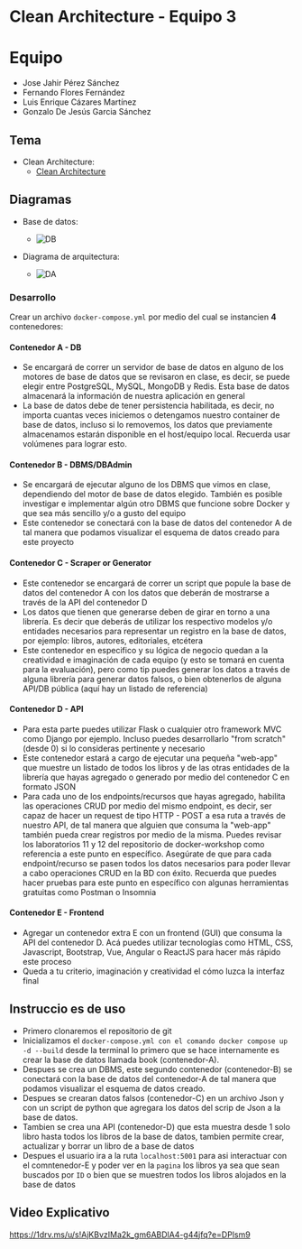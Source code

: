 #  Clean Architecture   - Equipo 3

# Equipo

* Jose Jahir Pérez Sánchez
* Fernando Flores Fernández
* Luis Enrique Cázares Martínez
* Gonzalo De Jesús Garcia Sánchez

## Tema

* Clean Architecture: 
    - [Clean Architecture](Clean_architecture.md)

## Diagramas
- Base de datos:
    - ![DB](BD.jpg)

- Diagrama de arquitectura:
    - ![DA](Arquitectura.png)

### Desarrollo

Crear un archivo `docker-compose.yml` por medio del cual se instancien **4** contenedores:

#### Contenedor A - DB
* Se encargará de correr un servidor de base de datos en alguno de los motores de base de datos que se revisaron en clase, es decir, se puede elegir entre PostgreSQL, MySQL, MongoDB y Redis. Esta base de datos almacenará la información de nuestra aplicación en general
* La base de datos debe de tener persistencia habilitada, es decir, no importa cuantas veces iniciemos o detengamos nuestro container de base de datos, incluso si lo removemos, los datos que previamente almacenamos estarán disponible en el host/equipo local. Recuerda usar volúmenes para lograr esto.

#### Contenedor B - DBMS/DBAdmin
* Se encargará de ejecutar alguno de los DBMS que vimos en clase, dependiendo del motor de base de datos elegido. También es posible investigar e implementar algún otro DBMS que funcione sobre Docker y que sea más sencillo y/o a gusto del equipo
* Este contenedor se conectará con la base de datos del contenedor A de tal manera que podamos visualizar el esquema de datos creado para este proyecto

#### Contenedor C - Scraper or Generator
* Este contenedor se encargará de correr un script que popule la base de datos del contenedor A con los datos que deberán de mostrarse a través de la API del contenedor D
* Los datos que tienen que generarse deben de girar en torno a una librería. Es decir que deberás de utilizar los respectivo modelos y/o entidades necesarios para representar un registro en la base de datos, por ejemplo: libros, autores, editoriales, etcétera
* Este contenedor en especifico y su lógica de negocio quedan a la creatividad e imaginación de cada equipo (y esto se tomará en cuenta para la evaluación), pero como tip puedes generar los datos a través de alguna librería para generar datos falsos, o bien obtenerlos de alguna API/DB pública (aquí hay un listado de referencia)

#### Contenedor D - API
* Para esta parte puedes utilizar Flask o cualquier otro framework MVC como Django por ejemplo. Incluso puedes desarrollarlo "from scratch" (desde 0) si lo consideras pertinente y necesario
* Este contenedor estará a cargo de ejecutar una pequeña "web-app" que muestre un listado de todos los libros y de las otras entidades de la librería que hayas agregado o generado por medio del contenedor C en formato JSON
* Para cada uno de los endpoints/recursos que hayas agregado, habilita las operaciones CRUD por medio del mismo endpoint, es decir, ser capaz de hacer un request de tipo HTTP - POST a esa ruta a través de nuestro API, de tal manera que alguien que consuma la "web-app" también pueda crear registros por medio de la misma. Puedes revisar los laboratorios 11 y 12 del repositorio de docker-workshop como referencia a este punto en específico. Asegúrate de que para cada endpoint/recurso se pasen todos los datos necesarios para poder llevar a cabo operaciones CRUD en la BD con éxito. Recuerda que puedes hacer pruebas para este punto en específico con algunas herramientas gratuitas como Postman o Insomnia

#### Contenedor E - Frontend
* Agregar un contenedor extra E con un frontend (GUI) que consuma la API del contenedor D. Acá puedes utilizar tecnologías como HTML, CSS, Javascript, Bootstrap, Vue, Angular o ReactJS para hacer más rápido este proceso
* Queda a tu criterio, imaginación y creatividad el cómo luzca la interfaz final

## Instruccio es de uso 

* Primero clonaremos el repositorio de git
* Inicializamos el `docker-compose.yml con el comando docker compose up -d --build` desde la terminal lo primero que se hace internamente es crear la base de datos llamada book (contenedor-A).
* Despues se crea un DBMS, este segundo contenedor (contenedor-B) se conectará con la base de datos del contenedor-A de tal manera que podamos visualizar el esquema de datos creado. 
* Despues se crearan datos falsos (contenedor-C) en un archivo Json y con un script de python que agregara los datos del scrip de Json a la base de datos.
* Tambien se crea una API (contenedor-D) que esta muestra desde 1 solo libro hasta todos los libros de la base de datos, tambien permite crear, actualizar y borrar un libro de a base de datos
* Despues el usuario ira a la ruta `localhost:5001` para asi interactuar con el comntenedor-E y poder ver en la `pagina` los libros ya sea que sean buscados por `ID` o bien que se muestren todos los libros alojados en la base de datos

## Video Explicativo
https://1drv.ms/u/s!AjKBvzIMa2k_gm6ABDlA4-g44jfq?e=DPlsm9
